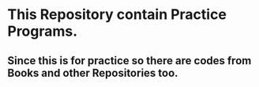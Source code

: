 # This Repository contain Practice Programs.

## Since this is for practice so there are codes from Books and other Repositories too.